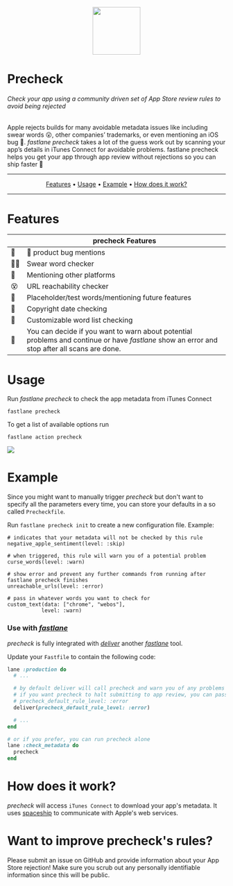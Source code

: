 <p align="center">
  <img src="/img/actions/precheck.png" height="110">
</p>

Precheck
============

###### Check your app using a community driven set of App Store review rules to avoid being rejected

Apple rejects builds for many avoidable metadata issues like including swear words 😮, other companies’ trademarks, or even mentioning an iOS bug 🐛. _fastlane precheck_ takes a lot of the guess work out by scanning your app’s details in iTunes Connect for avoidable problems. fastlane precheck helps you get your app through app review without rejections so you can ship faster 🚀

-------

<p align="center">
    <a href="#features">Features</a> &bull;
    <a href="#usage">Usage</a> &bull;
    <a href="#example">Example</a> &bull;
    <a href="#how-does-it-work">How does it work?</a>
</p>

-------

# Features


|          |  precheck Features  |
|----------|-----------------|
|🐛|  product bug mentions|
|🙅‍♂️|Swear word checker|
|🤖|Mentioning other platforms|
|😵|URL reachability checker|
|📝|Placeholder/test words/mentioning future features|
|📅|Copyright date checking|
|🙈|Customizable word list checking|
|📢|You can decide if you want to warn  about potential problems and continue or have _fastlane_ show an error and stop after all scans are done.|

# Usage
Run _fastlane precheck_ to check the app metadata from iTunes Connect

    fastlane precheck

To get a list of available options run
    
    fastlane action precheck

<img src="/img/actions/precheck.gif" />
    
# Example

Since you might want to manually trigger _precheck_ but don't want to specify all the parameters every time, you can store your defaults in a so called `Precheckfile`.

Run `fastlane precheck init` to create a new configuration file. Example:

```ruby-skip-tests
# indicates that your metadata will not be checked by this rule
negative_apple_sentiment(level: :skip)

# when triggered, this rule will warn you of a potential problem
curse_words(level: :warn)

# show error and prevent any further commands from running after fastlane precheck finishes
unreachable_urls(level: :error)

# pass in whatever words you want to check for
custom_text(data: ["chrome", "webos"], 
           level: :warn)
``` 

### Use with [_fastlane_](https://github.com/fastlane/fastlane/tree/master/fastlane)

_precheck_ is fully integrated with [_deliver_](https://github.com/fastlane/fastlane/tree/master/deliver) another [_fastlane_](https://github.com/fastlane/fastlane/tree/master/fastlane) tool.

Update your `Fastfile` to contain the following code:

```ruby
lane :production do
  # ...

  # by default deliver will call precheck and warn you of any problems
  # if you want precheck to halt submitting to app review, you can pass
  # precheck_default_rule_level: :error
  deliver(precheck_default_rule_level: :error)

  # ...
end

# or if you prefer, you can run precheck alone
lane :check_metadata do
  precheck
end

```

# How does it work?

_precheck_ will access `iTunes Connect` to download your app's metadata. It uses [spaceship](https://spaceship.airforce) to communicate with Apple's web services.

# Want to improve precheck's rules?
Please submit an issue on GitHub and provide information about your App Store rejection! Make sure you scrub out any personally identifiable information since this will be public.
